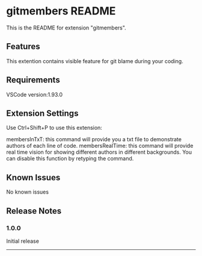 # gitmembers README

This is the README for extension "gitmembers".
## Features

This extention contains visible feature for git blame during your coding.

## Requirements

VSCode version:1.93.0

## Extension Settings

Use Ctrl+Shift+P to use this extension:

membersInTxT: this command will provide you a txt file to demonstrate authors of each line of code.
membersRealTime: this command will provide real time vision for showing different authors in different backgrounds. You can disable this function by retyping the command.

## Known Issues

No known issues

## Release Notes



### 1.0.0

Initial release


---

